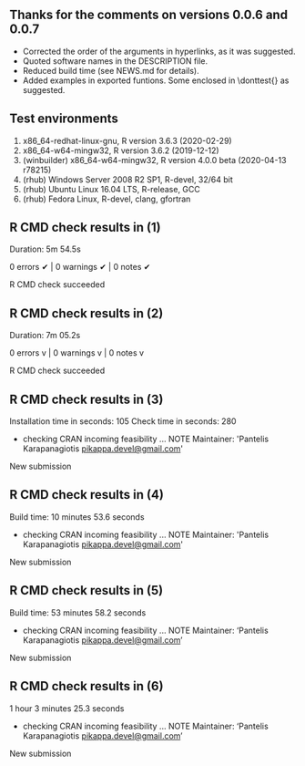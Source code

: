 ## Thanks for the comments on versions 0.0.6 and 0.0.7
- Corrected the order of the arguments in hyperlinks, as it was suggested.
- Quoted software names in the DESCRIPTION file.
- Reduced build time (see NEWS.md for details). 
- Added examples in exported funtions. Some enclosed in \donttest{} as suggested.

## Test environments
1. x86_64-redhat-linux-gnu, R version 3.6.3 (2020-02-29)
2. x86_64-w64-mingw32, R version 3.6.2 (2019-12-12)
3. (winbuilder) x86_64-w64-mingw32, R version 4.0.0 beta (2020-04-13 r78215)
4. (rhub) Windows Server 2008 R2 SP1, R-devel, 32/64 bit
5. (rhub) Ubuntu Linux 16.04 LTS, R-release, GCC
6. (rhub) Fedora Linux, R-devel, clang, gfortran

## R CMD check results in (1)
Duration: 5m 54.5s

0 errors ✔ | 0 warnings ✔ | 0 notes ✔

R CMD check succeeded

## R CMD check results in (2)
Duration: 7m 05.2s

0 errors v | 0 warnings v | 0 notes v

R CMD check succeeded

## R CMD check results in (3)
Installation time in seconds: 105
Check time in seconds: 280
* checking CRAN incoming feasibility ... NOTE
Maintainer: 'Pantelis Karapanagiotis <pikappa.devel@gmail.com>'

New submission

## R CMD check results in (4)
Build time:	10 minutes 53.6 seconds

* checking CRAN incoming feasibility ... NOTE
Maintainer: 'Pantelis Karapanagiotis <pikappa.devel@gmail.com>'

New submission

## R CMD check results in (5)
Build time:	53 minutes 58.2 seconds
* checking CRAN incoming feasibility ... NOTE
Maintainer: ‘Pantelis Karapanagiotis <pikappa.devel@gmail.com>’

New submission

## R CMD check results in (6)
1 hour 3 minutes 25.3 seconds
* checking CRAN incoming feasibility ... NOTE
Maintainer: ‘Pantelis Karapanagiotis <pikappa.devel@gmail.com>’

New submission
  
